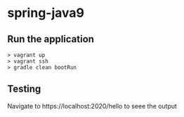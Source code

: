 # spring-java9

## Run the application

```
> vagrant up
> vagrant ssh
> gradle clean bootRun
```

## Testing

Navigate to https://localhost:2020/hello to seee the output